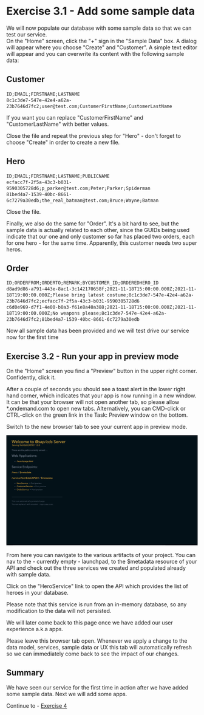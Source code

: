 # Exercise 3.1 - Add some sample data

We will now populate our database with some sample data so that we can test our service.  
On the "Home" screen, click the "+" sign in the "Sample Data" box. A dialog will appear where you choose "Create" and "Customer".
A simple text editor will appear and you can overwrite its content with the following sample data:

## Customer
```
ID;EMAIL;FIRSTNAME;LASTNAME
8c1c3de7-547e-42e4-a62a-23b7646d7fc2;user@test.com;CustomerFirstName;CustomerLastName
```
If you want you can replace "CustomerFirstName" and "CustomerLastName" with better values.

Close the file and repeat the previous step for "Hero" - don't forget to choose "Create" in order to create a new file.

## Hero
```
ID;EMAIL;FIRSTNAME;LASTNAME;PUBLICNAME
ecfacc7f-2f5a-43c3-b031-9590305728d6;p_parker@test.com;Peter;Parker;Spiderman
81bed4a7-1539-40bc-8661-6c7279a30edb;the_real_batman@test.com;Bruce;Wayne;Batman
```  
Close the file.  

Finally, we also do the same for "Order". It's a bit hard to see, but the sample data is actually related to each other, since the GUIDs being used indicate that our one and only customer so far has placed two orders, each for one hero - for the same time. Apparently, this customer needs two super heros. 

## Order
```
ID;ORDERFROM;ORDERTO;REMARK;BYCUSTOMER_ID;ORDEREDHERO_ID
d8ad9d86-a791-443e-8ac1-3c142170658f;2021-11-18T15:00:00.000Z;2021-11-18T19:00:00.000Z;Please bring latest costume;8c1c3de7-547e-42e4-a62a-23b7646d7fc2;ecfacc7f-2f5a-43c3-b031-9590305728d6
c6d0e969-d7f1-4e00-b0a3-f61e8a40a388;2021-11-18T15:00:00.000Z;2021-11-18T19:00:00.000Z;No weapons please;8c1c3de7-547e-42e4-a62a-23b7646d7fc2;81bed4a7-1539-40bc-8661-6c7279a30edb
```
Now all sample data has been provided and we will test drive our service now for the first time


## Exercise 3.2 - Run your app in preview mode

On the "Home" screen you find a "Preview" button in the upper right corner. Confidently, click it.

After a couple of seconds you should see a toast alert in the lower right hand corner, which indicates that your app is now running in a new window.  
It can be that your browser will not open another tab, so please allow *.ondemand.com to open new tabs.
Alternatively, you can CMD-click or CTRL-click on the green link in the Task: Preview window on the bottom.

Switch to the new browser tab to see your current app in preview mode.

![](/exercises/ex3/images/Sample_02.png)  

From here you can navigate to the various artifacts of your project. You can nav to the - currently empty - launchpad, to the $metadata resource of your API and check out the three services we created and populated already with sample data.

Click on the "HeroService" link to open the API which provides the list of heroes in your database.

Please note that this service is run from an in-memory database, so any modification to the data will not persisted.

We will later come back to this page once we have added our user experience a.k.a apps.

Please leave this browser tab open. Whenever we apply a change to the data model, services, sample data or UX this tab will automatically refresh so we can immediately come back to see the impact of our changes.

## Summary
We have seen our service for the first time in action after we have added some sample data. Next we will add some apps.

Continue to - [Exercise 4](../ex4/README.md)
